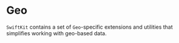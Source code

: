 # Geo

`SwiftKit` contains a set of `Geo`-specific extensions and utilities that simplifies working with geo-based data.
